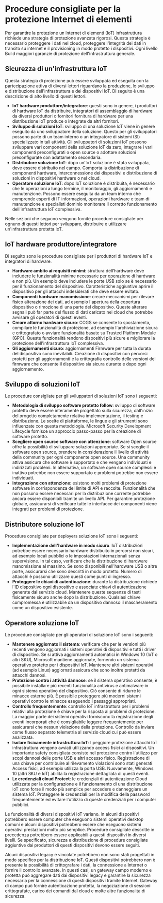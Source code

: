# <a name="internet-of-things-security-best-practices"></a>Procedure consigliate per la protezione Internet di elementi

Per garantire la protezione un Internet di elementi (IoT) infrastruttura richiede una strategia di protezione avanzata rigorosi. Questa strategia è necessario proteggere i dati nel cloud, proteggere l'integrità dei dati in transito su internet e il provisioning in modo protetto i dispositivi. Ogni livello Build maggiori garanzie di protezione dell'infrastruttura generale.

## <a name="secure-an-iot-infrastructure"></a>Sicurezza di un'infrastruttura IoT

Questa strategia di protezione può essere sviluppata ed eseguita con la partecipazione attiva di diversi lettori riguardano la produzione, lo sviluppo e distribuzione dell'infrastruttura e dei dispositivi IoT. Di seguito è una descrizione di alto livello di questi lettori.  

- **IoT hardware produttore/integratore**: questi sono in genere, i produttori di hardware IoT da distribuire, integratori di assemblaggio di hardware da diversi produttori o fornitori fornitura di hardware per una distribuzione IoT produce o integrate da altri fornitori.
- **Sviluppo di soluzioni IoT**: sviluppo di una soluzione IoT viene in genere eseguito da uno sviluppatore della soluzione. Questo per gli sviluppatori possono parte di un team interno o un integratore di sistemi (SI) specializzato in tali attività. Gli sviluppatori di soluzioni IoT possono sviluppare vari componenti della soluzione IoT da zero, integrare i vari componenti preconfigurati o open source o adottare soluzioni preconfigurate con adattamento secondaria.
- **Distributore soluzione IoT**: dopo un'IoT soluzione è stata sviluppata, deve essere distribuito nel campo. Comporta la distribuzione di componenti hardware, interconnessione dei dispositivi e distribuzione di soluzioni in dispositivi hardware o nel cloud.
- **Operatore soluzione IoT**: dopo IoT soluzione è distribuita, è necessario che le operazioni a lungo termine, il monitoraggio, gli aggiornamenti e manutenzione. Possono essere eseguita da un team interno che comprende esperti di IT informazioni, operazioni hardware e team di manutenzione e specialisti dominio monitorare il corretto funzionamento dell'infrastruttura IoT complessiva.

Nelle sezioni che seguono vengono fornite procedure consigliate per ognuno di questi lettori per sviluppare, distribuire e utilizzare un'infrastruttura protetta IoT.

## <a name="iot-hardware-manufacturerintegrator"></a>IoT hardware produttore/integratore

Di seguito sono le procedure consigliate per i produttori di hardware IoT e integratori di hardware.

- **Hardware ambito ai requisiti minimi**: struttura dell'hardware deve includere le funzionalità minime necessarie per operazione di hardware e non più. Un esempio deve includere le porte USB solo se è necessario per il funzionamento del dispositivo. Caratteristiche aggiuntive aprire il dispositivo per gli attacchi indesiderati che deve essere evitato.
- **Componenti hardware manomissione**: creare meccanismi per rilevare fisico alterazione dei dati, ad esempio l'apertura della copertura dispositivo o rimozione di una parte del dispositivo. Queste alterare segnali può far parte del flusso di dati caricato nel cloud che potrebbe avvisare gli operatori di questi eventi.
- **Creare attorno hardware sicuro**: COGS se consente lo spostamento, compilare le funzionalità di protezione, ad esempio l'archiviazione sicura e crittografato o avviare funzionalità basate su Trusted Platform Module (GPC). Queste funzionalità rendono dispositivi più sicure e migliorare la protezione dell'infrastruttura IoT complessiva.
- **Gli aggiornamenti sicuro**: aggiornamenti Firmware per tutta la durata del dispositivo sono inevitabili. Creazione di dispositivi con percorsi protetti per gli aggiornamenti e la crittografia controllo delle versioni del firmware che consente il dispositivo sia sicura durante e dopo ogni aggiornamento.

## <a name="iot-solution-developer"></a>Sviluppo di soluzioni IoT

Le procedure consigliate per gli sviluppatori di soluzioni IoT sono i seguenti:

- **Metodologia di sviluppo software protetto follow**: sviluppo di software protetto deve essere interamente progettato sulla sicurezza, dall'inizio del progetto completamente relativa implementazione, il testing e distribuzione. Le scelte di piattaforme, le lingue e gli strumenti sono influenzate con questa metodologia. Microsoft Security Development Lifecycle fornisce un approccio passo-passo per la creazione di software protetto.
- **Scegliere open source software con attenzione**: software Open source offre la possibilità di sviluppare soluzioni appropriate. Se si sceglie il software open source, prendere in considerazione il livello di attività della community per ogni componente open source. Una community attiva assicura che software è supportato e che vengano individuati e indirizzati problemi. In alternativa, un software open source complessi e inattivo potrebbe non essere supportato e problemi potrebbe non essere individuati.
- **Integrazione con attenzione**: esistono molti problemi di protezione software in corrispondenza del limite di API e raccolte. Funzionalità che non possono essere necessari per la distribuzione corrente potrebbe ancora essere disponibili tramite un livello API. Per garantire protezione globale, assicurarsi di verificare tutte le interfacce dei componenti viene integrati per problemi di protezione.      

## <a name="iot-solution-deployer"></a>Distributore soluzione IoT

Procedure consigliate per deployers soluzione IoT sono i seguenti:

- **Implementazione dell'hardware in modo sicuro**: IoT distribuzioni potrebbe essere necessario hardware distribuito in percorsi non sicuri, ad esempio locali pubblici o le impostazioni internazionali senza supervisione. In tal caso, verificare che la distribuzione di hardware manomissione al massimo. Se sono disponibili nell'hardware USB o altre porte, assicurarsi che sono descritti in modo protetto. Numero di attacchi è possono utilizzare questi come punti di ingresso.
- **Proteggere le chiavi di autenticazione**: durante la distribuzione richiede l'ID dispositivo ogni dispositivo e associate chiavi di autenticazione generate dal servizio cloud. Mantenere queste sequenze di tasti fisicamente sicuro anche dopo la distribuzione. Qualsiasi chiave compromessa è utilizzabile da un dispositivo dannoso il mascheramento come un dispositivo esistente.

## <a name="iot-solution-operator"></a>Operatore soluzione IoT

Le procedure consigliate per gli operatori di soluzione IoT sono i seguenti:

- **Mantenere aggiornato il sistema**: verificare che per le versioni più recenti vengono aggiornati i sistemi operativi di dispositivi e tutti i driver di dispositivo. Se si attiva aggiornamenti automatici in Windows 10 (IoT o altri SKU), Microsoft mantiene aggiornate, fornendo un sistema operativo protetto per i dispositivi IoT. Mantenere altri sistemi operativi (ad esempio Linux) aggiornati assicura che sono inoltre protetti da attacchi dannosi.
- **Protezione contro i attività dannose**: se il sistema operativo consente, è possibile installare più recenti funzionalità antivirus e antimalware in ogni sistema operativo del dispositivo. Ciò consente di ridurre le minacce esterne più. È possibile proteggere più moderni sistemi operativi contro le minacce eseguendo i passaggi appropriati.
- **Controllo frequentemente**: controllo IoT infrastruttura per i problemi relativi alla protezione è chiave per la risposta ai problemi di protezione. La maggior parte dei sistemi operativi forniscono la registrazione degli eventi incorporati che è consigliabile leggere frequentemente per assicurarsi che nessun violazione della protezione. Controllo da inviare come flusso separato telemetria al servizio cloud cui può essere analizzata.
- **Isolare fisicamente infrastruttura IoT**: I peggiore protezione attacchi IoT infrastruttura vengono avviati utilizzando access fisici ai dispositivi. Un importante safety consigliata consiste nel protezione contro l'utilizzo per scopi dannosi delle porte USB e altri accesso fisico. Registrazione di una chiave per contribuire al rilevamento violazioni sono stati generati Access fisici, ad esempio utilizza la porta USB. Nuovamente, Windows 10 (altri SKU e IoT) abilita la registrazione dettagliata di questi eventi.
- **Le credenziali cloud Protect**: le credenziali di autenticazione Cloud utilizzate per la configurazione e il funzionamento di una distribuzione IoT sono forse il modo più semplice per accedere e danneggiare un sistema IoT. Proteggere le credenziali per la modifica della password frequentemente ed evitare l'utilizzo di queste credenziali per i computer pubblici.

Le funzionalità di diversi dispositivi IoT variano. In alcuni dispositivi potrebbero essere computer che eseguono sistemi operativi desktop comuni e alcuni dispositivi potrebbero essere che eseguono sistemi operativi prestazioni molto più semplice. Procedure consigliate descritte in precedenza potrebbero essere applicabili a questi dispositivi in diversi livelli. Se specificato, sicurezza e distribuzione di procedure consigliate aggiuntive dai produttori di questi dispositivi devono essere seguiti.

Alcuni dispositivi legacy e vincolate potrebbero non sono stati progettati in modo specifico per la distribuzione IoT. Questi dispositivi potrebbero non è presente la possibilità di crittografare i dati, la connessione a Internet o fornire il controllo avanzate. In questi casi, un gateway campo moderno e protetta può aggregare dati dai dispositivi legacy e garantire la sicurezza necessaria per la connessione di questi dispositivi tramite Internet. Gateway di campo può fornire autenticazione protetta, la negoziazione di sessioni crittografate, carico dei comandi dal cloud e molte altre funzionalità di sicurezza.
